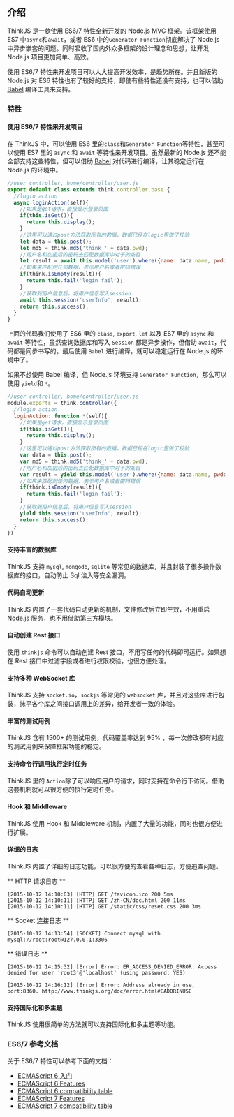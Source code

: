 ## 介绍

ThinkJS 是一款使用 ES6/7 特性全新开发的 Node.js MVC 框架。该框架使用 ES7 中`async`和`await`，或者 ES6 中的`Generator Function`彻底解决了 Node.js 中异步嵌套的问题。同时吸收了国内外众多框架的设计理念和思想，让开发 Node.js 项目更加简单、高效。

使用 ES6/7 特性来开发项目可以大大提高开发效率，是趋势所在。并且新版的 Node.js 对 ES6 特性也有了较好的支持，即使有些特性还没有支持，也可以借助 [Babel](http://babeljs.io/) 编译工具来支持。


### 特性

#### 使用 ES6/7 特性来开发项目

在 ThinkJS 中，可以使用 ES6 里的`class`和`Generator Function`等特性，甚至可以使用 ES7 里的 `async` 和 `await` 等特性来开发项目。虽然最新的 Node.js 还不能全部支持这些特性，但可以借助 [Babel](http://babeljs.io/) 对代码进行编译，让其稳定运行在 Node.js 的环境中。

```js
//user controller, home/controller/user.js
export default class extends think.controller.base {
  //login action
  async loginAction(self){
    //如果是get请求，直接显示登录页面
    if(this.isGet()){
      return this.display();
    }
    //这里可以通过post方法获取所有的数据，数据已经在logic里做了校验
    let data = this.post();
    let md5 = think.md5('think_' + data.pwd);
    //用户名和加密后的密码去匹配数据库中对于的条目
    let result = await this.model('user').where({name: data.name, pwd: md5}).find();
    //如果未匹配到任何数据，表示用户名或者密码错误
    if(think.isEmpty(result)){
      return this.fail('login fail');
    }
    //获取到用户信息后，将用户信息写入session
    await this.session('userInfo', result);
    return this.success();
  }
}
```

上面的代码我们使用了 ES6 里的 `class`, `export`, `let` 以及 ES7 里的 `async` 和 `await` 等特性，虽然查询数据库和写入 `Session` 都是异步操作，但借助 `await`，代码都是同步书写的。最后使用 `Babel` 进行编译，就可以稳定运行在 Node.js 的环境中了。

如果不想使用 Babel 编译，但 Node.js 环境支持 `Generator Function`，那么可以使用 `yield`和 `*`。

```js
//user controller, home/controller/user.js
module.exports = think.controller({
  //login action
  loginAction: function *(self){
    //如果是get请求，直接显示登录页面
    if(this.isGet()){
      return this.display();
    }
    //这里可以通过post方法获取所有的数据，数据已经在logic里做了校验
    var data = this.post();
    var md5 = think.md5('think_' + data.pwd);
    //用户名和加密后的密码去匹配数据库中对于的条目
    var result = yield this.model('user').where({name: data.name, pwd: md5}).find();
    //如果未匹配到任何数据，表示用户名或者密码错误
    if(think.isEmpty(result)){
      return this.fail('login fail');
    }
    //获取到用户信息后，将用户信息写入session
    yield this.session('userInfo', result);
    return this.success();
  }
})
```

#### 支持丰富的数据库

ThinkJS 支持 `mysql`, `mongodb`, `sqlite` 等常见的数据库，并且封装了很多操作数据库的接口，自动防止 Sql 注入等安全漏洞。

#### 代码自动更新

ThinkJS 内置了一套代码自动更新的机制，文件修改后立即生效，不用重启 Node.js 服务，也不用借助第三方模块。

#### 自动创建 Rest 接口

使用 `thinkjs` 命令可以自动创建 Rest 接口，不用写任何的代码即可运行。如果想在 Rest 接口中过滤字段或者进行权限校验，也很方便处理。

#### 支持多种 WebSocket 库

ThinkJS 支持 `socket.io`，`sockjs` 等常见的 `websocket` 库，并且对这些库进行包装，抹平各个库之间接口调用上的差异，给开发者一致的体验。

#### 丰富的测试用例

ThinkJS 含有 1500+ 的测试用例，代码覆盖率达到 95% ，每一次修改都有对应的测试用例来保障框架功能的稳定。

#### 支持命令行调用执行定时任务

ThinkJS 里的 `Action`除了可以响应用户的请求，同时支持在命令行下访问。借助这套机制就可以很方便的执行定时任务。

#### Hook 和 Middleware

ThinkJS 使用 Hook 和 Middleware 机制，内置了大量的功能，同时也很方便进行扩展。

#### 详细的日志

ThinkJS 内置了详细的日志功能，可以很方便的查看各种日志，方便追查问题。

** HTTP 请求日志 **
```
[2015-10-12 14:10:03] [HTTP] GET /favicon.ico 200 5ms
[2015-10-12 14:10:11] [HTTP] GET /zh-CN/doc.html 200 11ms
[2015-10-12 14:10:11] [HTTP] GET /static/css/reset.css 200 3ms
```

** Socket 连接日志 **

```
[2015-10-12 14:13:54] [SOCKET] Connect mysql with mysql://root:root@127.0.0.1:3306
```

** 错误日志 **

```
[2015-10-12 14:15:32] [Error] Error: ER_ACCESS_DENIED_ERROR: Access denied for user 'root3'@'localhost' (using password: YES)

[2015-10-12 14:16:12] [Error] Error: Address already in use, port:8360. http://www.thinkjs.org/doc/error.html#EADDRINUSE
```

#### 支持国际化和多主题

ThinkJS 使用很简单的方法就可以支持国际化和多主题等功能。


### ES6/7 参考文档

关于 ES6/7 特性可以参考下面的文档：

* [ECMAScript 6 入门](http://es6.ruanyifeng.com/)
* [ECMAScript 6 Features](https://github.com/lukehoban/es6features)
* [ECMAScript 6 compatibility table](http://kangax.github.io/compat-table/es6/)
* [ECMAScript 7 Features](https://github.com/hemanth/es7-features)
* [ECMAScript 7 compatibility table](http://kangax.github.io/compat-table/es7/)


